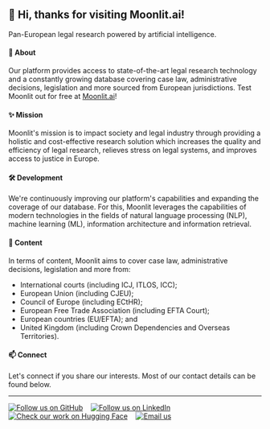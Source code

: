 ## 👋 Hi, thanks for visiting Moonlit.ai!
Pan-European legal research powered by artificial intelligence.

#### 🌱 About
Our platform provides access to state-of-the-art legal research technology and a constantly growing database covering case law, administrative decisions, legislation and more sourced from European jurisdictions. Test Moonlit out for free at [Moonlit.ai](https://www.moonlit.ai)!

#### ✨ Mission
Moonlit's mission is to impact society and legal industry through providing a holistic and cost-effective research solution which increases the quality and efficiency of legal research, relieves stress on legal systems, and improves access to justice in Europe.

#### 🛠️ Development
We're continuously improving our platform's capabilities and expanding the coverage of our database. For this, Moonlit leverages the capabilities of modern technologies in the fields of natural language processing (NLP), machine learning (ML), information architecture and information retrieval.

#### 👀 Content
In terms of content, Moonlit aims to cover case law, administrative decisions, legislation and more from:
- International courts (including ICJ, ITLOS, ICC);
- European Union (including CJEU);
- Council of Europe (including ECtHR);
- European Free Trade Association (including EFTA Court);
- European countries (EU/EFTA); and
- United Kingdom (including Crown Dependencies and Overseas Territories).

#### 📫 Connect
Let's connect if you share our interests. Most of our contact details can be found below.

***

<!-- Social buttons -->
<div align="left">
	<a href="https://github.com/moonlit-ai"><img src="https://img.shields.io/github/followers/moonlit-ai?label=GitHub&style=social" target="_blank" alt="Follow us on GitHub"></a>
	&nbsp;&nbsp;
	<a href="https://linkedin.com/company/moonlit-ai"><img src="https://img.shields.io/badge/LinkedIn-0077B5?label?label=LinkedIn&style=social&logo=linkedin" target="_blank" alt="Follow us on LinkedIn"></a>
	&nbsp;&nbsp;
	<a href="https://huggingface.co/moonlit-ai"><img src="https://img.shields.io/badge/HuggingFace--_.svg?label=%F0%9F%A4%97%20Hugging%20Face&style=social" target="_blank" alt="Check our work on Hugging Face"></a>
	&nbsp;&nbsp;
	<a href="mailto:info@moonlit.ai"><img src="https://img.shields.io/badge/email--_.svg?label?label=Email&style=social&logo=minutemailer" target="_blank" alt="Email us"></a>
</div>

